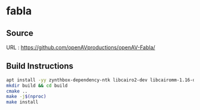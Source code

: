 # fabla

## Source
URL : https://github.com/openAVproductions/openAV-Fabla/

## Build Instructions
```sh
apt install -yy zynthbox-dependency-ntk libcairo2-dev libcairomm-1.16-dev lv2-dev libsndfile1-dev
mkdir build && cd build
cmake ..
make -j$(nproc)
make install
```
